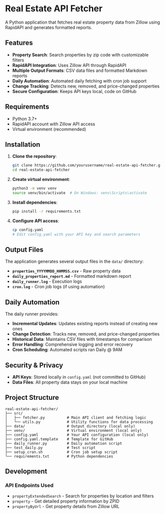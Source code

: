 # Real Estate API Fetcher

A Python application that fetches real estate property data from Zillow using RapidAPI and generates formatted reports.

## Features

- **Property Search**: Search properties by zip code with customizable filters
- **RapidAPI Integration**: Uses Zillow API through RapidAPI
- **Multiple Output Formats**: CSV data files and formatted Markdown reports
- **Daily Automation**: Automated daily fetching with cron job support
- **Change Tracking**: Detects new, removed, and price-changed properties
- **Secure Configuration**: Keeps API keys local, code on GitHub

## Requirements

- Python 3.7+
- RapidAPI account with Zillow API access
- Virtual environment (recommended)

## Installation

1. **Clone the repository**:
   ```bash
   git clone https://github.com/yourusername/real-estate-api-fetcher.git
   cd real-estate-api-fetcher
   ```

2. **Create virtual environment**:
   ```bash
   python3 -m venv venv
   source venv/bin/activate  # On Windows: venv\Scripts\activate
   ```

3. **Install dependencies**:
   ```bash
   pip install -r requirements.txt
   ```

4. **Configure API access**:
   ```bash
   cp config.yaml
   # Edit config.yaml with your API key and search parameters
   ```

## Output Files

The application generates several output files in the `data/` directory:

- **`properties_YYYYMMDD_HHMMSS.csv`** - Raw property data
- **`daily_properties_report.md`** - Formatted markdown report
- **`daily_runner.log`** - Execution logs
- **`cron.log`** - Cron job logs (if using automation)


## Daily Automation

The daily runner provides:

- **Incremental Updates**: Updates existing reports instead of creating new ones
- **Change Detection**: Tracks new, removed, and price-changed properties
- **Historical Data**: Maintains CSV files with timestamps for comparison
- **Error Handling**: Comprehensive logging and error recovery
- **Cron Scheduling**: Automated scripts ran Daily @ 9AM

## Security & Privacy

- **API Keys**: Stored locally in `config.yaml` (not committed to GitHub)
- **Data Files**: All property data stays on your local machine

## Project Structure

```
real-estate-api-fetcher/
├── src/
│   ├── fetcher.py          # Main API client and fetching logic
│   └── utils.py            # Utility functions for data processing
├── data/                   # Output directory (local only)
├── venv/                   # Virtual environment (local only)
├── config.yaml             # Your API configuration (local only)
├── config.yaml.template    # Template for GitHub
├── daily_runner.py         # Daily automation script
├── test_daily.py           # Test script
├── setup_cron.sh           # Cron job setup script
└── requirements.txt        # Python dependencies
```

## Development
### API Endpoints Used

- `propertyExtendedSearch` - Search for properties by location and filters
- `property` - Get detailed property information by ZPID
- `propertyByUrl` - Get property details from Zillow URL
